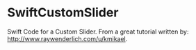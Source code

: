 SwiftCustomSlider
=================

Swift Code for a Custom Slider. From a great tutorial written by: http://www.raywenderlich.com/u/kmikael.
